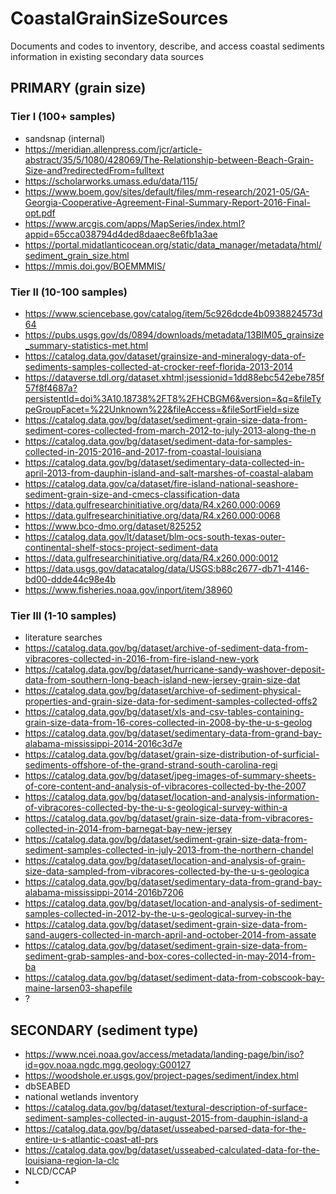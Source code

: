 # CoastalGrainSizeSources
Documents and codes to inventory, describe, and access coastal sediments information in existing secondary data sources

## PRIMARY (grain size)

### Tier I (100+ samples)
* sandsnap (internal)
* https://meridian.allenpress.com/jcr/article-abstract/35/5/1080/428069/The-Relationship-between-Beach-Grain-Size-and?redirectedFrom=fulltext
* https://scholarworks.umass.edu/data/115/
* https://www.boem.gov/sites/default/files/mm-research/2021-05/GA-Georgia-Cooperative-Agreement-Final-Summary-Report-2016-Final-opt.pdf
* https://www.arcgis.com/apps/MapSeries/index.html?appid=65cca038794d4ded8daaec8e6fb1a3ae
* https://portal.midatlanticocean.org/static/data_manager/metadata/html/sediment_grain_size.html 
* https://mmis.doi.gov/BOEMMMIS/

### Tier II (10-100 samples)
* https://www.sciencebase.gov/catalog/item/5c926dcde4b0938824573d64
* https://pubs.usgs.gov/ds/0894/downloads/metadata/13BIM05_grainsize_summary-statistics-met.html
* https://catalog.data.gov/dataset/grainsize-and-mineralogy-data-of-sediments-samples-collected-at-crocker-reef-florida-2013-2014
* https://dataverse.tdl.org/dataset.xhtml;jsessionid=1dd88ebc542ebe785f57f8f4687a?persistentId=doi%3A10.18738%2FT8%2FHCBGM6&version=&q=&fileTypeGroupFacet=%22Unknown%22&fileAccess=&fileSortField=size
* https://catalog.data.gov/bg/dataset/sediment-grain-size-data-from-sediment-cores-collected-from-march-2012-to-july-2013-along-the-n
* https://catalog.data.gov/bg/dataset/sediment-data-for-samples-collected-in-2015-2016-and-2017-from-coastal-louisiana
* https://catalog.data.gov/bg/dataset/sedimentary-data-collected-in-april-2013-from-dauphin-island-and-salt-marshes-of-coastal-alabam
* https://catalog.data.gov/ca/dataset/fire-island-national-seashore-sediment-grain-size-and-cmecs-classification-data
* https://data.gulfresearchinitiative.org/data/R4.x260.000:0069
* https://data.gulfresearchinitiative.org/data/R4.x260.000:0068
* https://www.bco-dmo.org/dataset/825252
* https://catalog.data.gov/lt/dataset/blm-ocs-south-texas-outer-continental-shelf-stocs-project-sediment-data
* https://data.gulfresearchinitiative.org/data/R4.x260.000:0012
* https://data.usgs.gov/datacatalog/data/USGS:b88c2677-db71-4146-bd00-ddde44c98e4b
* https://www.fisheries.noaa.gov/inport/item/38960

### Tier III (1-10 samples)
* literature searches
* https://catalog.data.gov/bg/dataset/archive-of-sediment-data-from-vibracores-collected-in-2016-from-fire-island-new-york
* https://catalog.data.gov/bg/dataset/hurricane-sandy-washover-deposit-data-from-southern-long-beach-island-new-jersey-grain-size-dat
* https://catalog.data.gov/bg/dataset/archive-of-sediment-physical-properties-and-grain-size-data-for-sediment-samples-collected-offs2
* https://catalog.data.gov/bg/dataset/xls-and-csv-tables-containing-grain-size-data-from-16-cores-collected-in-2008-by-the-u-s-geolog
* https://catalog.data.gov/bg/dataset/sedimentary-data-from-grand-bay-alabama-mississippi-2014-2016c3d7e
* https://catalog.data.gov/bg/dataset/grain-size-distribution-of-surficial-sediments-offshore-of-the-grand-strand-south-carolina-regi
* https://catalog.data.gov/bg/dataset/jpeg-images-of-summary-sheets-of-core-content-and-analysis-of-vibracores-collected-by-the-2007
* https://catalog.data.gov/bg/dataset/location-and-analysis-information-of-vibracores-collected-by-the-u-s-geological-survey-within-a
* https://catalog.data.gov/bg/dataset/grain-size-data-from-vibracores-collected-in-2014-from-barnegat-bay-new-jersey
* https://catalog.data.gov/bg/dataset/sediment-grain-size-data-from-sediment-samples-collected-in-july-2013-from-the-northern-chandel
* https://catalog.data.gov/bg/dataset/location-and-analysis-of-grain-size-data-sampled-from-vibracores-collected-by-the-u-s-geologica
* https://catalog.data.gov/bg/dataset/sedimentary-data-from-grand-bay-alabama-mississippi-2014-2016b7206
* https://catalog.data.gov/bg/dataset/location-and-analysis-of-sediment-samples-collected-in-2012-by-the-u-s-geological-survey-in-the
* https://catalog.data.gov/bg/dataset/sediment-grain-size-data-from-sand-augers-collected-in-march-april-and-october-2014-from-assate
* https://catalog.data.gov/bg/dataset/sediment-grain-size-data-from-sediment-grab-samples-and-box-cores-collected-in-may-2014-from-ba
* https://catalog.data.gov/bg/dataset/sediment-data-from-cobscook-bay-maine-larsen03-shapefile
* ?

## SECONDARY (sediment type)

* https://www.ncei.noaa.gov/access/metadata/landing-page/bin/iso?id=gov.noaa.ngdc.mgg.geology:G00127
* https://woodshole.er.usgs.gov/project-pages/sediment/index.html
* dbSEABED
* national wetlands inventory
* https://catalog.data.gov/bg/dataset/textural-description-of-surface-sediment-samples-collected-in-august-2015-from-dauphin-island-a
* https://catalog.data.gov/bg/dataset/usseabed-parsed-data-for-the-entire-u-s-atlantic-coast-atl-prs
* https://catalog.data.gov/bg/dataset/usseabed-calculated-data-for-the-louisiana-region-la-clc
* NLCD/CCAP
* 

